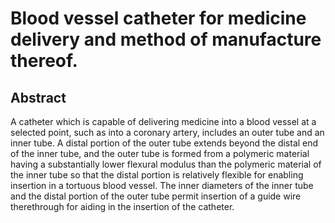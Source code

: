 # Blood vessel catheter for medicine delivery and method of manufacture thereof.

## Abstract
A catheter which is capable of delivering medicine into a blood vessel at a selected point, such as into a coronary artery, includes an outer tube and an inner tube. A distal portion of the outer tube extends beyond the distal end of the inner tube, and the outer tube is formed from a polymeric material having a substantially lower flexural modulus than the polymeric material of the inner tube so that the distal portion is relatively flexible for enabling insertion in a tortuous blood vessel. The inner diameters of the inner tube and the distal portion of the outer tube permit insertion of a guide wire therethrough for aiding in the insertion of the catheter.